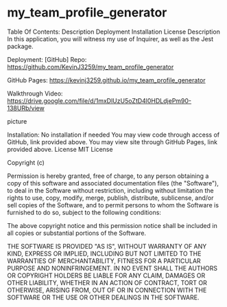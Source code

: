 # my_team_profile_generator

Table Of Contents:
Description
Deployment
Installation
License
Description
In this application, you will witness my use of Inquirer, as well as the Jest package.

Deployment:
[GitHub] Repo: https://github.com/KevinJ3259/my_team_profile_generator

GitHub Pages: https://kevinj3259.github.io/my_team_profile_generator

Walkthrough Video: https://drive.google.com/file/d/1mxDlUzU5oZtD4l0HDLdjePm90-138URb/view

picture

Installation:
No installation if needed
You may view code through access of GitHub, link provided above.
You may view site through GitHub Pages, link provided above.
License
MIT License

Copyright (c)

Permission is hereby granted, free of charge, to any person obtaining a copy of this software and associated documentation files (the "Software"), to deal in the Software without restriction, including without limitation the rights to use, copy, modify, merge, publish, distribute, sublicense, and/or sell copies of the Software, and to permit persons to whom the Software is furnished to do so, subject to the following conditions:

The above copyright notice and this permission notice shall be included in all copies or substantial portions of the Software.

THE SOFTWARE IS PROVIDED "AS IS", WITHOUT WARRANTY OF ANY KIND, EXPRESS OR IMPLIED, INCLUDING BUT NOT LIMITED TO THE WARRANTIES OF MERCHANTABILITY, FITNESS FOR A PARTICULAR PURPOSE AND NONINFRINGEMENT. IN NO EVENT SHALL THE AUTHORS OR COPYRIGHT HOLDERS BE LIABLE FOR ANY CLAIM, DAMAGES OR OTHER LIABILITY, WHETHER IN AN ACTION OF CONTRACT, TORT OR OTHERWISE, ARISING FROM, OUT OF OR IN CONNECTION WITH THE SOFTWARE OR THE USE OR OTHER DEALINGS IN THE SOFTWARE.
